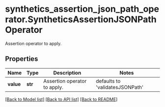 # synthetics_assertion_json_path_operator.SyntheticsAssertionJSONPathOperator

Assertion operator to apply.
## Properties
Name | Type | Description | Notes
------------ | ------------- | ------------- | -------------
**value** | **str** | Assertion operator to apply. | defaults to 'validatesJSONPath'

[[Back to Model list]](README.md#documentation-for-models) [[Back to API list]](README.md#documentation-for-api-endpoints) [[Back to README]](README.md)


